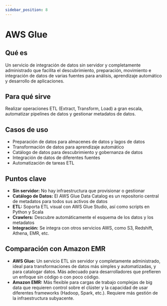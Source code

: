 ```yaml
---
sidebar_position: 8
---
```


# AWS Glue

## Qué es
Un servicio de integración de datos sin servidor y completamente administrado que facilita el descubrimiento, preparación, movimiento e integración de datos de varias fuentes para análisis, aprendizaje automático y desarrollo de aplicaciones.

## Para qué sirve
Realizar operaciones ETL (Extract, Transform, Load) a gran escala, automatizar pipelines de datos y gestionar metadatos de datos.

## Casos de uso
- Preparación de datos para almacenes de datos y lagos de datos
- Transformación de datos para aprendizaje automático
- Catálogo de datos para descubrimiento y gobernanza de datos
- Integración de datos de diferentes fuentes
- Automatización de tareas ETL

## Puntos clave
- **Sin servidor:** No hay infraestructura que provisionar o gestionar
- **Catálogo de Datos:** El AWS Glue Data Catalog es un repositorio central de metadatos para todos sus activos de datos
- **ETL:** Soporta ETL visual con AWS Glue Studio, así como scripts en Python y Scala
- **Crawlers:** Descubre automáticamente el esquema de los datos y los metadatos
- **Integración:** Se integra con otros servicios AWS, como S3, Redshift, Athena, EMR, etc.

## Comparación con Amazon EMR
- **AWS Glue:** Un servicio ETL sin servidor y completamente administrado, ideal para transformaciones de datos más simples y automatizadas, y para catalogar datos. Más adecuado para desarrolladores que prefieren un enfoque sin código o con poco código.
- **Amazon EMR:** Más flexible para cargas de trabajo complejas de big data que requieren control sobre el clúster y la capacidad de usar diferentes frameworks (Hadoop, Spark, etc.). Requiere más gestión de la infraestructura subyacente. 